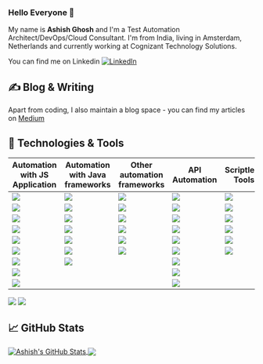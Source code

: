 ### Hello Everyone 👋

My name is **Ashish Ghosh** and I'm a Test Automation Architect/DevOps/Cloud Consultant. 
I'm from India, living in Amsterdam, Netherlands and currently working at Cognizant Technology Solutions.

You can find me on Linkedin [![LinkedIn][1.1]][1]

## &#x270d; Blog & Writing

Apart from coding, I also maintain a blog space - you can find my articles on [Medium](https://medium.com/@ghoshasish99)

## 🔧 Technologies & Tools

Automation with JS Application|Automation with Java frameworks|Other automation frameworks|API Automation|Scriptless Tools|Mobile Automation|Service Virtualization
----|----|----|----|----|----|----
![](https://img.shields.io/badge/Playwright-Cucumber-informational?style=flat&color=2bbc8a)|![](https://img.shields.io/badge/Selenium-Cucumber-informational?style=flat&color=2bbc8a)|![](https://img.shields.io/badge/Selenium-Specflow-informational?style=flat&color=2bbc8a)|![](https://img.shields.io/badge/Java-SerenityRestAssured-informational?style=flat&color=2bbc8a)|![](https://img.shields.io/badge/Katalon-informational?style=flat&color=lightgrey)|![](https://img.shields.io/badge/Appium-informational?style=flat&color=2bbc8a)|![](https://img.shields.io/badge/Wiremock-informational?style=flat&color=2bbc8a)
![](https://img.shields.io/badge/Playwright-Folio-informational?style=flat&color=2bbc8a)|![](https://img.shields.io/badge/Selenium-Moon-informational?style=flat&color=2bbc8a)|![](https://img.shields.io/badge/Playwright-Specflow-informational?style=flat&color=2bbc8a)|![](https://img.shields.io/badge/SoapUI-Rest&SoapAPI-informational?style=flat&color=2bbc8a)|![](https://img.shields.io/badge/Ranorex-informational?style=flat&color=lightgrey)|![](https://img.shields.io/badge/Espresso-informational?style=flat&color=2bbc8a)|![](https://img.shields.io/badge/JsonServer-informational?style=flat&color=2bbc8a)
![](https://img.shields.io/badge/Puppeteer-Cucumber-informational?style=flat&color=2bbc8a)|![](https://img.shields.io/badge/Cucumber-Serenity-informational?style=flat&color=2bbc8a)|![](https://img.shields.io/badge/Ruby-Watir-informational?style=flat&color=2bbc8a)|![](https://img.shields.io/badge/Java-Karate-informational?style=flat&color=2bbc8a)|![](https://img.shields.io/badge/TestComplete-informational?style=flat&color=lightgrey)|![](https://img.shields.io/badge/Selendroid-informational?style=flat&color=2bbc8a)
![](https://img.shields.io/badge/Puppeteer-Jest-informational?style=flat&color=2bbc8a)|![](https://img.shields.io/badge/Jbehave-Serenity-informational?style=flat&color=2bbc8a)|![](https://img.shields.io/badge/RobotFramework-Selenium-informational?style=flat&color=2bbc8a)|![](https://img.shields.io/badge/RestSharp-Specflow-informational?style=flat&color=2bbc8a)|![](https://img.shields.io/badge/CITS-informational?style=flat&color=lightgrey)|![](https://img.shields.io/badge/Robotium-informational?style=flat&color=2bbc8a)
![](https://img.shields.io/badge/Cypress-Cucumber-informational?style=flat&color=2bbc8a)|![](https://img.shields.io/badge/Playwright-Cucumber-informational?style=flat&color=2bbc8a)|![](https://img.shields.io/badge/RobotFramework-Playwright-informational?style=flat&color=2bbc8a)|![](https://img.shields.io/badge/Scala-Gatlin-informational?style=flat&color=2bbc8a)|![](https://img.shields.io/badge/TestProject-informational?style=flat&color=lightgrey)
![](https://img.shields.io/badge/Cypress-Mocha-informational?style=flat&color=2bbc8a)|![](https://img.shields.io/badge/Java-Galen-informational?style=flat&color=2bbc8a)|![](https://img.shields.io/badge/Pytest-RequestModule-informational?style=flat&color=2bbc8a)|![](https://img.shields.io/badge/JS-RequestModule-informational?style=flat&color=2bbc8a)|![](https://img.shields.io/badge/Tosca-informational?style=flat&color=lightgrey)
![](https://img.shields.io/badge/Protractor-Jasmine-informational?style=flat&color=2bbc8a)|![](https://img.shields.io/badge/Java-Applitools-informational?style=flat&color=2bbc8a)||![](https://img.shields.io/badge/Postman-Newman-informational?style=flat&color=2bbc8a)
![](https://img.shields.io/badge/WebDriverIO-Mocha-informational?style=flat&color=2bbc8a)|||![](https://img.shields.io/badge/Java-JMeter-informational?style=flat&color=2bbc8a)
![](https://img.shields.io/badge/JS-NighwatchJS-informational?style=flat&color=2bbc8a)|||![](https://img.shields.io/badge/Java-CitrusFramework-informational?style=flat&color=2bbc8a)
![](https://img.shields.io/badge/JS-TestCafe-informational?style=flat&color=2bbc8a)
![](https://img.shields.io/badge/Taiko-Gauge-informational?style=flat&color=2bbc8a)

## &#x1f4c8; GitHub Stats

<a href="https://github.com/ghoshasish99/ghoshasish99">
  <img align="center" src="https://github-readme-stats.vercel.app/api?username=ghoshasish99&show_icons=true&theme=merko" alt="Ashish's GitHub Stats" />
</a>

<a href="https://github.com/ghoshasish99/ghoshasish99">
  <img align="center" src="https://github-readme-stats.vercel.app/api/top-langs/?username=ghoshasish99&layout=compact" />
</a>

<!-- icons without padding -->
[1.1]: https://raw.githubusercontent.com/MartinHeinz/MartinHeinz/master/linkedin-3-16.png (LinkedIn icon without padding)
<!-- links to your social media accounts -->
[1]: https://www.linkedin.com/in/ashish-ghosh/
